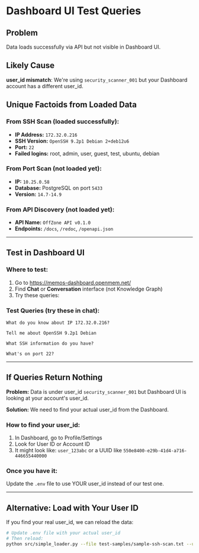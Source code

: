 # Dashboard UI Test Queries

## Problem
Data loads successfully via API but not visible in Dashboard UI.

## Likely Cause
**user_id mismatch**: We're using `security_scanner_001` but your Dashboard account has a different user_id.

## Unique Factoids from Loaded Data

### From SSH Scan (loaded successfully):
- **IP Address:** `172.32.0.216`
- **SSH Version:** `OpenSSH 9.2p1 Debian 2+deb12u6`
- **Port:** `22`
- **Failed logins:** root, admin, user, guest, test, ubuntu, debian

### From Port Scan (not loaded yet):
- **IP:** `10.25.0.58`
- **Database:** PostgreSQL on port `5433`
- **Version:** `14.7-14.9`

### From API Discovery (not loaded yet):
- **API Name:** `OffZone API v0.1.0`
- **Endpoints:** `/docs`, `/redoc`, `/openapi.json`

---

## Test in Dashboard UI

### Where to test:
1. Go to https://memos-dashboard.openmem.net/
2. Find **Chat** or **Conversation** interface (not Knowledge Graph)
3. Try these queries:

### Test Queries (try these in chat):
```
What do you know about IP 172.32.0.216?
```

```
Tell me about OpenSSH 9.2p1 Debian
```

```
What SSH information do you have?
```

```
What's on port 22?
```

---

## If Queries Return Nothing

**Problem:** Data is under user_id `security_scanner_001` but Dashboard UI is looking at your account's user_id.

**Solution:** We need to find your actual user_id from the Dashboard.

### How to find your user_id:
1. In Dashboard, go to Profile/Settings
2. Look for User ID or Account ID
3. It might look like: `user_123abc` or a UUID like `550e8400-e29b-41d4-a716-446655440000`

### Once you have it:
Update the `.env` file to use YOUR user_id instead of our test one.

---

## Alternative: Load with Your User ID

If you find your real user_id, we can reload the data:

```bash
# Update .env file with your actual user_id
# Then reload:
python src/simple_loader.py --file test-samples/sample-ssh-scan.txt --user-id YOUR_REAL_USER_ID
```

